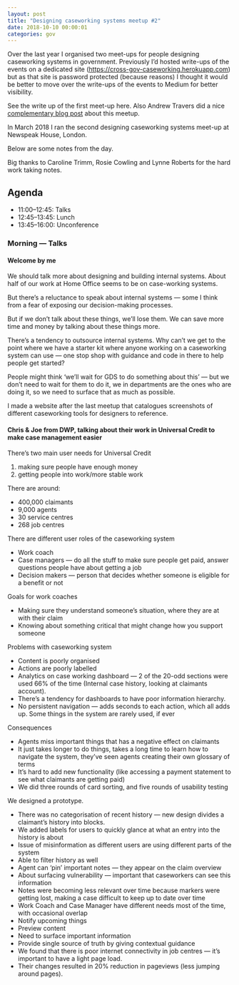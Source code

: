 ```yaml
---
layout: post
title: "Designing caseworking systems meetup #2"
date: 2018-10-10 00:00:01 
categories: gov
---
```


Over the last year I organised two meet-ups for people designing caseworking systems in government. Previously I’d hosted write-ups of the events on a dedicated site (https://cross-gov-caseworking.herokuapp.com) but as that site is password protected (because reasons) I thought it would be better to move over the write-ups of the events to Medium for better visibility.

See the write up of the first meet-up here. Also Andrew Travers did a nice [complementary blog post](https://trvrs.co/journal/case-working-and-the-user) about this meetup.

In March 2018 I ran the second designing caseworking systems meet-up at Newspeak House, London.

Below are some notes from the day.

Big thanks to Caroline Trimm, Rosie Cowling and Lynne Roberts for the hard work taking notes.

## Agenda

- 11:00–12:45: Talks
- 12:45–13:45: Lunch
- 13:45–16:00: Unconference

### Morning — Talks

#### Welcome by me

We should talk more about designing and building internal systems. About half of our work at Home Office seems to be on case-working systems.

But there’s a reluctance to speak about internal systems — some I think from a fear of exposing our decision-making processes.

But if we don’t talk about these things, we’ll lose them. We can save more time and money by talking about these things more.

There’s a tendency to outsource internal systems. Why can’t we get to the point where we have a starter kit where anyone working on a caseworking system can use — one stop shop with guidance and code in there to help people get started?

People might think ‘we’ll wait for GDS to do something about this’ — but we don’t need to wait for them to do it, we in departments are the ones who are doing it, so we need to surface that as much as possible.

I made a website after the last meetup that catalogues screenshots of different caseworking tools for designers to reference.

#### Chris & Joe from DWP, talking about their work in Universal Credit to make case management easier

There’s two main user needs for Universal Credit

1. making sure people have enough money
2. getting people into work/more stable work

There are around:

- 400,000 claimants
- 9,000 agents
- 30 service centres
- 268 job centres

There are different user roles of the caseworking system

- Work coach
- Case managers — do all the stuff to make sure people get paid, answer questions people have about getting a job
- Decision makers — person that decides whether someone is eligible for a benefit or not

Goals for work coaches

- Making sure they understand someone’s situation, where they are at with their claim
- Knowing about something critical that might change how you support someone

Problems with caseworking system

- Content is poorly organised
- Actions are poorly labelled
- Analytics on case working dashboard — 2 of the 20-odd sections were used 66% of the time (Internal case history, looking at claimants account).
- There’s a tendency for dashboards to have poor information hierarchy.
- No persistent navigation — adds seconds to each action, which all adds up.
Some things in the system are rarely used, if ever

Consequences

- Agents miss important things that has a negative effect on claimants
- It just takes longer to do things, takes a long time to learn how to navigate the system, they’ve seen agents creating their own glossary of terms
- It’s hard to add new functionality (like accessing a payment statement to see what claimants are getting paid)
- We did three rounds of card sorting, and five rounds of usability testing

We designed a prototype.

- There was no categorisation of recent history — new design divides a claimant’s history into blocks.
- We added labels for users to quickly glance at what an entry into the history is about
- Issue of misinformation as different users are using different parts of the system
- Able to filter history as well
- Agent can ‘pin’ important notes — they appear on the claim overview
- About surfacing vulnerability — important that caseworkers can see this information
- Notes were becoming less relevant over time because markers were getting lost, making a case difficult to keep up to date over time
- Work Coach and Case Manager have different needs most of the time, with occasional overlap
- Notify upcoming things
- Preview content
- Need to surface important information
- Provide single source of truth by giving contextual guidance
- We found that there is poor internet connectivity in job centres — it’s important to have a light page load.
- Their changes resulted in 20% reduction in pageviews (less jumping around pages).